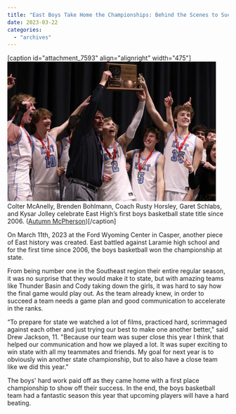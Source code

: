 ```yaml
---
title: "East Boys Take Home the Championships: Behind the Scenes to Success"
date: 2023-03-22
categories: 
  - "archives"
---
```


\[caption id="attachment\_7593" align="alignright" width="475"\]![](images/Autumn-M-89-475x317.jpg) Colter McAnelly, Brenden Bohlmann, Coach Rusty Horsley, Garet Schlabs, and Kysar Jolley celebrate East High’s first boys basketball state title since 2006. ([Autumn McPherson](https://ehsthunderbolt.com/staff_profile/autumn-mcpherson/))\[/caption\]

On March 11th, 2023 at the Ford Wyoming Center in Casper, another piece of East history was created. East battled against Laramie high school and for the first time since 2006, the boys basketball won the championship at state.

From being number one in the Southeast region their entire regular season, it was no surprise that they would make it to state, but with amazing teams like Thunder Basin and Cody taking down the girls, it was hard to say how the final game would play out. As the team already knew, in order to succeed a team needs a game plan and good communication to accelerate in the ranks.

“To prepare for state we watched a lot of films, practiced hard, scrimmaged against each other and just trying our best to make one another better," said Drew Jackson, 11. "Because our team was super close this year I think that helped our communication and how we played a lot. It was super exciting to win state with all my teammates and friends. My goal for next year is to obviously win another state championship, but to also have a close team like we did this year."

The boys' hard work paid off as they came home with a first place championship to show off their success. In the end, the boys basketball team had a fantastic season this year that upcoming players will have a hard beating.
